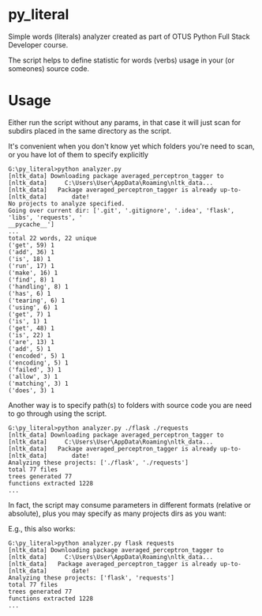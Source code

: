# py_literal
Simple words (literals) analyzer created as part of OTUS Python Full Stack Developer course.

The script helps to define statistic for words (verbs) usage in your (or someones) source code.

# Usage
Either run the script without any params, in that case it will just scan for subdirs placed in the same directory as the script. 

It's convenient when you don't know yet which folders you're need to scan, or you have lot of them to specify explicitly
```
G:\py_literal>python analyzer.py
[nltk_data] Downloading package averaged_perceptron_tagger to
[nltk_data]     C:\Users\User\AppData\Roaming\nltk_data...
[nltk_data]   Package averaged_perceptron_tagger is already up-to-
[nltk_data]       date!
No projects to analyze specified.
Going over current dir: ['.git', '.gitignore', '.idea', 'flask', 'libs', 'requests', '
__pycache__']
...
total 22 words, 22 unique
('get', 59) 1
('add', 36) 1
('is', 18) 1
('run', 17) 1
('make', 16) 1
('find', 8) 1
('handling', 8) 1
('has', 6) 1
('tearing', 6) 1
('using', 6) 1
('get', 7) 1
('is', 1) 1
('get', 48) 1
('is', 22) 1
('are', 13) 1
('add', 5) 1
('encoded', 5) 1
('encoding', 5) 1
('failed', 3) 1
('allow', 3) 1
('matching', 3) 1
('does', 3) 1
```

Another way is to specify path(s) to folders with source code you are need to go through using the script.
```
G:\py_literal>python analyzer.py ./flask ./requests
[nltk_data] Downloading package averaged_perceptron_tagger to
[nltk_data]     C:\Users\User\AppData\Roaming\nltk_data...
[nltk_data]   Package averaged_perceptron_tagger is already up-to-
[nltk_data]       date!
Analyzing these projects: ['./flask', './requests']
total 77 files
trees generated 77
functions extracted 1228
...
```

In fact, the script may consume parameters in different formats (relative or absolute), plus you may specify as many projects dirs as you want:

E.g., this also works:
```
G:\py_literal>python analyzer.py flask requests
[nltk_data] Downloading package averaged_perceptron_tagger to
[nltk_data]     C:\Users\User\AppData\Roaming\nltk_data...
[nltk_data]   Package averaged_perceptron_tagger is already up-to-
[nltk_data]       date!
Analyzing these projects: ['flask', 'requests']
total 77 files
trees generated 77
functions extracted 1228
...
```
